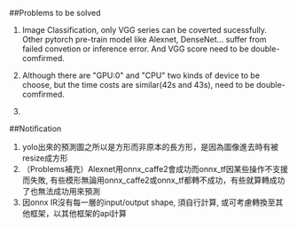 
##Problems to be solved

1. Image Classification, only VGG series can be coverted sucessfully. Other pytorch pre-train model like Alexnet, DenseNet... suffer from failed convetion or inference error. And VGG score need to be double-comfirmed.


2. Although there are "GPU:0" and "CPU" two kinds of device to be choose, but the time costs are similar(42s and 43s), need to be double-comfirmed.

3. 


##Notification

1. yolo出來的預測圖之所以是方形而非原本的長方形，是因為圖像進去時有被resize成方形
2. （Problems補充）Alexnet用onnx_caffe2會成功而onnx_tf因某些操作不支援而失敗, 有些模形無論用onnx_caffe2或onnx_tf都轉不成功，有些就算轉成功了也無法成功用來預測
3. 因onnx IR沒有每一層的input/output shape, 須自行計算, 或可考慮轉換至其他框架，以其他框架的api計算

